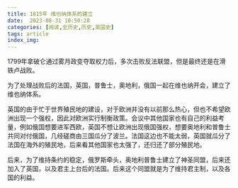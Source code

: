 ```yaml
---
title: 1815年 维也纳体系的建立
date:  2023-08-31 10:50:28
categories: [阅读,全历史,历史,英国史]
tags: article
index_img: 
---
```


1799年拿破仑通过雾月政变夺取权力后，多次击败反法联盟，但是最终还是在滑铁卢战败。

为了处理战败后的法国，英国，普鲁士，奥地利，俄国一起在维也纳开会，建立了维也纳体系。

英国的由于忙于世界殖民地的建设，对于欧洲并没有以前那么热心，但也不希望欧洲出现一个强权，因此对欧洲实行制衡政策。会议中其他国家也有自己的利益考量，例如俄国想要进军西欧，英国不想让欧洲出现俄国强权，想要奥地利和普鲁士共同对付俄国，几经磋商由三国瓜分了波兰。法国这边也不能太弱，英国就瓜分了法国在海外的殖民地，后来看其他国家也太强了，还归还了部分殖民地。

后来，为了维持条约的稳定，俄罗斯牵头，奥地利普鲁士建立了神圣同盟，后来还加入了英国，以及君主上台后的法国。后来这个同盟就是为了维持君主制，以及各国的利益。